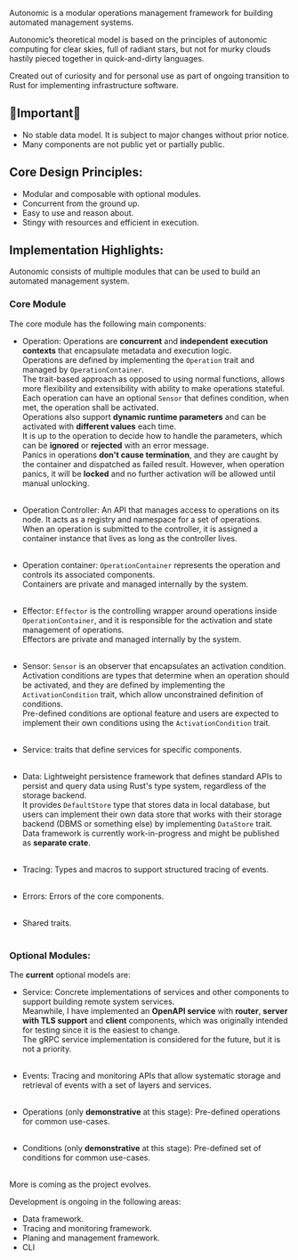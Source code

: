 Autonomic is a modular operations management framework for building automated management systems.

Autonomic’s theoretical model is based on the principles of autonomic computing for clear skies, full of radiant stars, but not for murky clouds hastily pieced together in quick-and-dirty languages.

Created out of curiosity and for personal use as part of ongoing transition to Rust for implementing infrastructure software.

## 🚧Important🚧
* No stable data model. It is subject to major changes without prior notice.
* Many components are not public yet or partially public.

## Core Design Principles:
* Modular and composable with optional modules.
* Concurrent from the ground up.
* Easy to use and reason about.
* Stingy with resources and efficient in execution.

## Implementation Highlights:
Autonomic consists of multiple modules that can be used to build an automated management system.

### Core Module
The core module has the following main components:

* Operation: Operations are **concurrent** and **independent** **execution contexts** that encapsulate metadata and execution logic.<br>
Operations are defined by implementing the `Operation` trait and managed by `OperationContainer`.<br>
The trait-based approach as opposed to using normal functions, allows more flexibility and extensibility with ability to make operations stateful.<br>
Each operation can have an optional `Sensor` that defines condition, when met, the operation shall be activated.<br>
Operations also support **dynamic runtime parameters** and can be activated with **different values** each time.<br>
It is up to the operation to decide how to handle the parameters, which can be **ignored** or **rejected** with an error message.<br>
Panics in operations **don't cause termination**, and they are caught by the container and dispatched as failed result.
However, when operation panics, it will be **locked** and no further activation will be allowed until manual unlocking.<br><br>

* Operation Controller: An API that manages access to operations on its node. It acts as a registry and namespace for a set of operations.<br>
When an operation is submitted to the controller, it is assigned a container instance that lives as long as the controller lives.<br><br>

* Operation container: `OperationContainer` represents the operation and controls its associated components.<br>
Containers are private and managed internally by the system.<br><br>

* Effector: `Effector` is the controlling wrapper around operations inside `OperationContainer`, and it is responsible for the activation and state management of operations.<br>
Effectors are private and managed internally by the system.<br><br>

* Sensor: `Sensor` is an observer that encapsulates an activation condition.<br>
Activation conditions are types that determine when an operation should be activated, and they are defined by implementing the `ActivationCondition` trait, which allow unconstrained definition of conditions.<br>
Pre-defined conditions are optional feature and users are expected to implement their own conditions using the `ActivationCondition` trait.<br><br>

* Service: traits that define services for specific components.<br><br>

* Data: Lightweight persistence framework that defines standard APIs to persist and query data using Rust's type system, regardless of the storage backend.<br>
It provides `DefaultStore` type that stores data in local database, but users can implement their own data store that works with their storage backend (DBMS or something else) by implementing `DataStore` trait.<br>
Data framework is currently work-in-progress and might be published as **separate crate**.<br><br>

* Tracing: Types and macros to support structured tracing of events.<br><br>

* Errors: Errors of the core components.<br><br>

* Shared traits.<br><br>

### Optional Modules:

The **current** optional models are:

* Service: Concrete implementations of services and other components to support building remote system services.<br>
Meanwhile, I have implemented an **OpenAPI service** with **router**, **server with TLS support** and **client** components, which was originally intended for testing since it is the easiest to change.<br>
The gRPC service implementation is considered for the future, but it is not a priority.<br><br>

* Events: Tracing and monitoring APIs that allow systematic storage and retrieval of events with a set of layers and services.<br><br>

* Operations (only **demonstrative** at this stage): Pre-defined operations for common use-cases.<br><br>

* Conditions (only **demonstrative** at this stage): Pre-defined set of conditions for common use-cases.<br><br>

More is coming as the project evolves.

Development is ongoing in the following areas:
* Data framework.
* Tracing and monitoring framework.
* Planing and management framework.
* CLI
